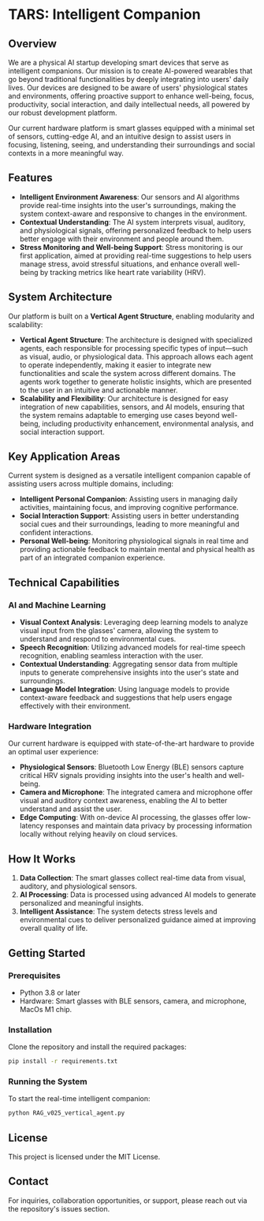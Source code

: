 # TARS: Intelligent Companion

## Overview

We are a physical AI startup developing smart devices that serve as intelligent companions. Our mission is to create AI-powered wearables that go beyond traditional functionalities by deeply integrating into users' daily lives. Our devices are designed to be aware of users' physiological states and environments, offering proactive support to enhance well-being, focus, productivity, social interaction, and daily intellectual needs, all powered by our robust development platform.

Our current hardware platform is smart glasses equipped with a minimal set of sensors, cutting-edge AI, and an intuitive design to assist users in focusing, listening, seeing, and understanding their surroundings and social contexts in a more meaningful way.

## Features

- **Intelligent Environment Awareness**: Our sensors and AI algorithms provide real-time insights into the user's surroundings, making the system context-aware and responsive to changes in the environment.
- **Contextual Understanding**: The AI system interprets visual, auditory, and physiological signals, offering personalized feedback to help users better engage with their environment and people around them.
- **Stress Monitoring and Well-being Support**: Stress monitoring is our first application, aimed at providing real-time suggestions to help users manage stress, avoid stressful situations, and enhance overall well-being by tracking metrics like heart rate variability (HRV).

## System Architecture

Our platform is built on a **Vertical Agent Structure**, enabling modularity and scalability:

- **Vertical Agent Structure**: The architecture is designed with specialized agents, each responsible for processing specific types of input—such as visual, audio, or physiological data. This approach allows each agent to operate independently, making it easier to integrate new functionalities and scale the system across different domains. The agents work together to generate holistic insights, which are presented to the user in an intuitive and actionable manner.
- **Scalability and Flexibility**: Our architecture is designed for easy integration of new capabilities, sensors, and AI models, ensuring that the system remains adaptable to emerging use cases beyond well-being, including productivity enhancement, environmental analysis, and social interaction support.

## Key Application Areas

Current system is designed as a versatile intelligent companion capable of assisting users across multiple domains, including:

- **Intelligent Personal Companion**: Assisting users in managing daily activities, maintaining focus, and improving cognitive performance.
- **Social Interaction Support**: Assisting users in better understanding social cues and their surroundings, leading to more meaningful and confident interactions.
- **Personal Well-being**: Monitoring physiological signals in real time and providing actionable feedback to maintain mental and physical health as part of an integrated companion experience.

## Technical Capabilities

### AI and Machine Learning

- **Visual Context Analysis**: Leveraging deep learning models to analyze visual input from the glasses' camera, allowing the system to understand and respond to environmental cues.
- **Speech Recognition**: Utilizing advanced models for real-time speech recognition, enabling seamless interaction with the user.
- **Contextual Understanding**: Aggregating sensor data from multiple inputs to generate comprehensive insights into the user's state and surroundings.
- **Language Model Integration**: Using language models to provide context-aware feedback and suggestions that help users engage effectively with their environment.

### Hardware Integration

Our current hardware is equipped with state-of-the-art hardware to provide an optimal user experience:

- **Physiological Sensors**: Bluetooth Low Energy (BLE) sensors capture critical HRV signals providing insights into the user's health and well-being.
- **Camera and Microphone**: The integrated camera and microphone offer visual and auditory context awareness, enabling the AI to better understand and assist the user.
- **Edge Computing**: With on-device AI processing, the glasses offer low-latency responses and maintain data privacy by processing information locally without relying heavily on cloud services.

## How It Works

1. **Data Collection**: The smart glasses collect real-time data from visual, auditory, and physiological sensors.
2. **AI Processing**: Data is processed using advanced AI models to generate personalized and meaningful insights.
3. **Intelligent Assistance**: The system detects stress levels and environmental cues to deliver personalized guidance aimed at improving overall quality of life.

## Getting Started

### Prerequisites

- Python 3.8 or later
- Hardware: Smart glasses with BLE sensors, camera, and microphone, MacOs M1 chip. 

### Installation

Clone the repository and install the required packages:

```bash
pip install -r requirements.txt
```

### Running the System

To start the real-time intelligent companion:

```bash
python RAG_v025_vertical_agent.py
```

## License

This project is licensed under the MIT License.

## Contact

For inquiries, collaboration opportunities, or support, please reach out via the repository's issues section. 
